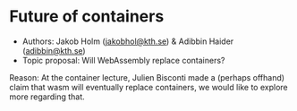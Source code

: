 # Future of containers

* Authors: Jakob Holm (jakobhol@kth.se) & Adibbin Haider (adibbin@kth.se)
* Topic proposal: Will WebAssembly replace containers?

Reason: At the container lecture, Julien Bisconti made a (perhaps offhand) claim that wasm will eventually replace containers, we would like to explore more regarding that.
